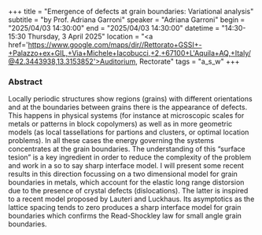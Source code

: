+++
title = "Emergence of defects at grain boundaries: Variational analysis"
subtitle = "by Prof. Adriana Garroni"
speaker = "Adriana Garroni"
begin = "2025/04/03  14:30:00"
end = "2025/04/03  14:30:00"
datetime = "14:30-15:30 Thursday, 3 April 2025"
location = "<a href='https://www.google.com/maps/dir//Rettorato+GSSI+-+Palazzo+ex+GIL,+Via+Michele+Iacobucci,+2,+67100+L'Aquila+AQ,+Italy/@42.3443938,13.3153852'>Auditorium, Rectorate</a>"
tags = "a_s_w"
+++

### Abstract
Locally periodic structures show regions (grains) with different orientations and at the boundaries between grains there is the appearance of defects. This happens in physical systems (for instance at microscopic scales for metals or patterns in block copolymers) as well as in more geometric models (as local tassellations for partions and clusters, or optimal location problems). In all these cases the energy governing the systems concentrates at the grain boundaries. The understanding of this “surface tesion” is a key ingredient in order to reduce the complexity of the problem and work in a so to say sharp interface model.
I will present some recent results in this direction focussing on a two dimensional model for grain boundaries in metals, which account for the elastic long range distorsion due to the presence of crystal defects (dislocations). The latter is inspired to a recent model proposed by Lauteri and Luckhaus. Its asymptotics as the lattice spacing tends to zero produces a sharp interface model for grain boundaries which confirms the Read-Shockley law for small angle grain boundaries.
